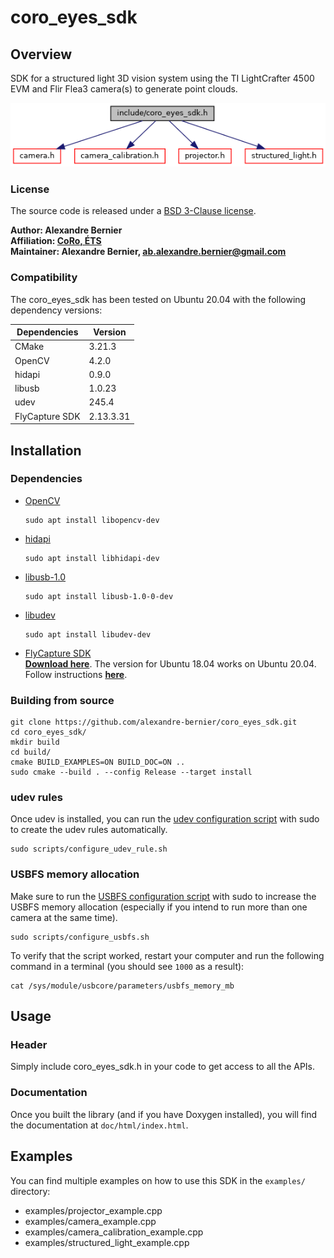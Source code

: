# coro_eyes_sdk

## Overview

SDK for a structured light 3D vision system using the TI LightCrafter 4500 EVM and Flir Flea3 camera(s) to generate point clouds.

![](doc/coro__eyes__sdk_8h__incl.png)

### License

The source code is released under a [BSD 3-Clause license](coro_eyes_sdk/LICENSE).

<b>Author: Alexandre Bernier<br />
Affiliation: [CoRo, ÉTS](http://en.etsmtl.ca/unites-de-recherche/coro/accueil?lang=en-CA)<br />
Maintainer: Alexandre Bernier, ab.alexandre.bernier@gmail.com</b>

### Compatibility

The coro_eyes_sdk has been tested on Ubuntu 20.04 with the following dependency versions:

| Dependencies | Version |
| --- | --- |
| CMake | 3.21.3 |
| OpenCV | 4.2.0 |
| hidapi | 0.9.0 |
| libusb | 1.0.23 |
| udev | 245.4 |
| FlyCapture SDK | 2.13.3.31 |

## Installation

### Dependencies
- [OpenCV](https://opencv.org/)

      sudo apt install libopencv-dev

- [hidapi](https://github.com/libusb/hidapi)

      sudo apt install libhidapi-dev

- [libusb-1.0](https://libusb.info/)

      sudo apt install libusb-1.0-0-dev

- [libudev](https://manpages.debian.org/testing/libudev-dev/libudev.3.en.html)

      sudo apt install libudev-dev
    
- [FlyCapture SDK](https://www.flir.ca/products/flycapture-sdk/)<br />
    [<b>Download here</b>](https://flir.app.boxcn.net/v/Flycapture2SDK/folder/72274730742).
    The version for Ubuntu 18.04 works on Ubuntu 20.04.<br />
    Follow instructions [<b>here</b>](https://www.flir.ca/support-center/iis/machine-vision/application-note/getting-started-with-flycapture-2.x-and-linux/).           

### Building from source

    git clone https://github.com/alexandre-bernier/coro_eyes_sdk.git
    cd coro_eyes_sdk/
    mkdir build
    cd build/
    cmake BUILD_EXAMPLES=ON BUILD_DOC=ON ..
    sudo cmake --build . --config Release --target install
    
### udev rules

Once udev is installed, you can run the [udev configuration script](scripts/configure_udev_rule.sh) with sudo to create the udev rules automatically.

    sudo scripts/configure_udev_rule.sh
    
### USBFS memory allocation

Make sure to run the [USBFS configuration script](scripts/configure_usbfs.sh) with sudo to increase the USBFS memory allocation (especially if you intend to run more than one camera at the same time).

    sudo scripts/configure_usbfs.sh
    
To verify that the script worked, restart your computer and run the following command in a terminal (you should see `1000` as a result):

    cat /sys/module/usbcore/parameters/usbfs_memory_mb

## Usage

### Header

Simply include coro_eyes_sdk.h in your code to get access to all the APIs.

### Documentation

Once you built the library (and if you have Doxygen installed), you will find the documentation at `doc/html/index.html`.

## Examples

You can find multiple examples on how to use this SDK in the `examples/` directory:

- examples/projector_example.cpp
- examples/camera_example.cpp
- examples/camera_calibration_example.cpp
- examples/structured_light_example.cpp
